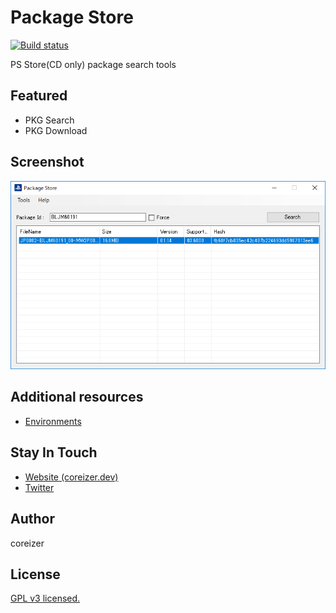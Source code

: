 # Package Store
[![Build status](https://ci.appveyor.com/api/projects/status/5j92bdq3sv9hp7gm?svg=true)](https://ci.appveyor.com/project/coreizer/packagestore)

PS Store(CD only) package search tools

## Featured
 - PKG Search
 - PKG Download

## Screenshot
![ScreenShot](docs/PackageStore.png)

## Additional resources
 - [Environments](https://www.psdevwiki.com/ps3/Environments)

## Stay In Touch
- [Website (coreizer.dev)](https://www.coreizer.dev)
- [Twitter](https://www.twitter.com/coreizer)

## Author
coreizer

## License
[GPL v3 licensed.](./LICENSE)